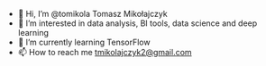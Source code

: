 - 👋 Hi, I’m @tomikola Tomasz Mikołajczyk
- 👀 I’m interested in data analysis, BI tools, data science and deep learning
- 🌱 I’m currently learning TensorFlow
- 📫 How to reach me tmikolajczyk2@gmail.com

<!---
tomikola/tomikola is a ✨ special ✨ repository because its `README.md` (this file) appears on your GitHub profile.
You can click the Preview link to take a look at your changes.
--->

